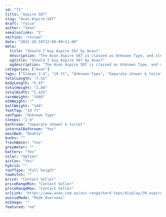 ```yaml
---
id: "71"
title: "Aspire 587"
slug: "Avan-Aspire-587"
draft: "false"
author: "Sean"
seealsolinks: "1"
section: "review"
date: "2022-10-10T22:00:09+11:00"
meta:
  title: "Should I buy Aspire 587 by Avan?"
  description: "The Avan Aspire 587 is classed as Unknown Type, and sleeps 2-4 people. It is Made Overseas and comes in at 19 ft. It generally has Separate shower & toilet."
  ogtitle: "Should I buy Aspire 587 by Avan?"
  ogdescription: "The Avan Aspire 587 is classed as Unknown Type, and sleeps 2-4 people. It is Made Overseas and comes in at 19 ft. It generally has Separate shower & toilet."
categories: ["Avan"]
tags: ["Sleeps 2-4", "19 ft", "Unknown Type", "Separate shower & toilet", "Full height", "Price Unknown", "Made Overseas"]
totalLength: "7.55"
bodyLength: "5.87"
totalHeight: "2.88"
totalWidth: "2.435"
tareWeight: "1980"
atmWeight: ""
ballWeight: "140"
footTag: "19 ft"
vanType: "Unknown Type"
sleeps: "2-4"
bathroom: "Separate shower & toilet"
internalBathroom: "Yes"
mainBed: "Double"
bunks: ""
freshWater: "Yes"
greyWater: ""
battery: "Yes"
solar: "Option"
airCon: "Yes"
hybrid: ""
roofType: "Full height"
towHitch: ""
price: "Contact Seller"
priceRangeMin: "Contact Seller"
priceRangeMax: "Contact Seller"
urlLink: "https://www.avan.com.au/our-range/hard-tops/display/39-aspire-564-600-series-hardtop"
aussieMade: "Made Overseas"
noImage: ""
featured: "no"
---
```

